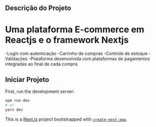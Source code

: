 ## Descrição do Projeto

# Uma plataforma E-commerce em Reactjs e o framework Nextjs

-Login com autenticação
-Carrinho de compras
-Controle de estoque
-Validações
-Plataforma desenvolvida com plataformas de pagamentos integradas ao final de cada compra

## Iniciar Projeto

First, run the development server:

```bash
npm run dev
# or
yarn dev
```

This is a [Next.js](https://nextjs.org/) project bootstrapped with [`create-next-app`](https://github.com/vercel/next.js/tree/canary/packages/create-next-app).
